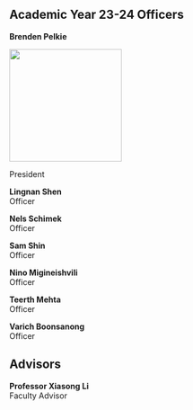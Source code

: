 ## Academic Year 23-24 Officers



**Brenden Pelkie** 


<img src="Assets/image.png" width=200 height=200>

President  


**Lingnan Shen**  
Officer  


**Nels Schimek**  
Officer 


**Sam Shin**  
Officer  


**Nino Migineishvili**  
Officer  


**Teerth Mehta**  
Officer  
  
**Varich Boonsanong**   
Officer  

## Advisors

**Professor Xiasong Li**  
Faculty Advisor






